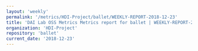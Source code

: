 ```yaml
---
layout: 'weekly'
permalink: '/metrics/HDI-Project/ballet/WEEKLY-REPORT-2018-12-23'
title: 'DAI Lab OSS Metrics Metrics report for ballet | WEEKLY-REPORT-2018-12-23'
organization: 'HDI-Project'
repository: 'ballet'
current_date: '2018-12-23'
---
```

